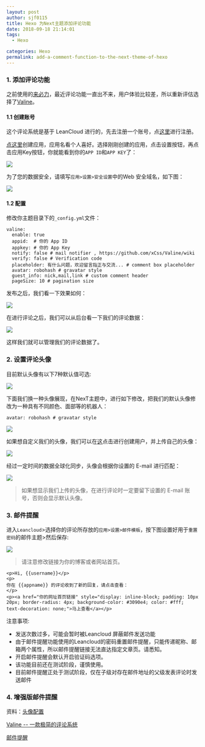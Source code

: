 ```yaml
---
layout: post
author: sjf0115
title: Hexo 为Next主题添加评论功能
date: 2018-09-18 21:14:01
tags:
  - Hexo

categories: Hexo
permalink: add-a-comment-function-to-the-next-theme-of-hexo
---
```


### 1. 添加评论功能

之前使用的[来必力](https://livere.com)，最近评论功能一直出不来，用户体验比较差，所以重新评估选择了[Valine](https://valine.js.org/)。

#### 1.1 创建账号

这个评论系统是基于 LeanCloud 进行的，先去注册一个账号，点[这里](https://leancloud.cn/)进行注册。

[点这里](https://leancloud.cn/dashboard/applist.html#/newapp)创建应用，应用名看个人喜好。选择刚刚创建的应用，点击设置按钮，再点击应用Key按钮，你就能看到你的`APP ID`和`APP KEY`了：

![](https://github.com/sjf0115/PubLearnNotes/blob/master/image/Hexo/add-a-comment-function-to-the-next-theme-of-hexo-1.png?raw=true)

为了您的数据安全，请填写`应用>设置>安全设置`中的Web 安全域名，如下图：

![](https://github.com/sjf0115/PubLearnNotes/blob/master/image/Hexo/add-a-comment-function-to-the-next-theme-of-hexo-2.png?raw=true)

#### 1.2 配置

修改你主题目录下的`_config.yml`文件：
```
valine:
  enable: true
  appid:  # 你的 App ID
  appkey: # 你的 App Key
  notify: false # mail notifier , https://github.com/xCss/Valine/wiki
  verify: false # Verification code
  placeholder: 有什么问题，欢迎留言指正与交流... # comment box placeholder
  avatar: robohash # gravatar style
  guest_info: nick,mail,link # custom comment header
  pageSize: 10 # pagination size
```
发布之后，我们看一下效果如何：

![](https://github.com/sjf0115/PubLearnNotes/blob/master/image/Hexo/add-a-comment-function-to-the-next-theme-of-hexo-3.png?raw=true)

在进行评论之后，我们可以从后台看一下我们的评论数据：

![](https://github.com/sjf0115/PubLearnNotes/blob/master/image/Hexo/add-a-comment-function-to-the-next-theme-of-hexo-7.png?raw=true)

这样我们就可以管理我们的评论数据了。

### 2. 设置评论头像

目前默认头像有以下7种默认值可选:

![](https://github.com/sjf0115/PubLearnNotes/blob/master/image/Hexo/add-a-comment-function-to-the-next-theme-of-hexo-5.png?raw=true)

下面我们换一种头像展现，在NexT主题中，进行如下修改，把我们的默认头像修改为一种具有不同颜色、面部等的机器人：
```
avatar: robohash # gravatar style
```

![](https://github.com/sjf0115/PubLearnNotes/blob/master/image/Hexo/add-a-comment-function-to-the-next-theme-of-hexo-3.png?raw=true)

如果想自定义我们的头像，我们可以在[这](https://cn.gravatar.com)点击进行创建用户，并上传自己的头像：

![](https://github.com/sjf0115/PubLearnNotes/blob/master/image/Hexo/add-a-comment-function-to-the-next-theme-of-hexo-6.png?raw=true)

经过一定时间的数据全球化同步，头像会根据你设置的 E-mail 进行匹配：

![](https://github.com/sjf0115/PubLearnNotes/blob/master/image/Hexo/add-a-comment-function-to-the-next-theme-of-hexo-4.png?raw=true)

> 如果想显示我们上传的头像，在进行评论时一定要留下设置的 E-mail 账号，否则会显示默认头像。

### 3. 邮件提醒

进入`Leancloud`>选择你的评论所存放的`应用>设置>邮件模板`，按下图设置好用于`重置密码`的邮件主题>然后保存:

![](https://github.com/sjf0115/PubLearnNotes/blob/master/image/Hexo/add-a-comment-function-to-the-next-theme-of-hexo-8.png?raw=true)

> 请注意修改链接为你的博客或者网站首页。

```
<p>Hi, {{username}}</p>
<p>
你在 {{appname}} 的评论收到了新的回复，请点击查看：
</p>
<p><a href="你的网址首页链接" style="display: inline-block; padding: 10px 20px; border-radius: 4px; background-color: #3090e4; color: #fff; text-decoration: none;">马上查看</a></p>
```

注意事项:
- 发送次数过多，可能会暂时被Leancloud 屏蔽邮件发送功能
- 由于邮件提醒功能使用的Leancloud的密码重置邮件提醒，只能传递昵称、邮箱两个属性，所以邮件提醒链接无法直达指定文章页。请悉知。
- 开启邮件提醒会默认开启验证码选项。
- 该功能目前还在测试阶段，谨慎使用。
- 目前邮件提醒正处于测试阶段，仅在子级对存在邮件地址的父级发表评论时发送邮件

### 4. 增强版邮件提醒





资料：[头像配置](https://valine.js.org/avatar.html)

[Valine -- 一款极简的评论系统](https://ioliu.cn/2017/add-valine-comments-to-your-blog/)

[邮件提醒](https://valine.js.org/notify.html)
